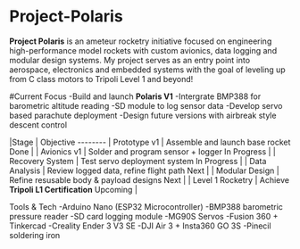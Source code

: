# Project-Polaris

**Project Polaris** is an ameteur rocketry initiative focused on engineering high-performance model rockets with custom avionics, data logging and modular design systems. My project serves as an entry point into aerospace, electronics and embedded systems with the goal of leveling up from C class motors to Tripoli Level 1 and beyond!

  #Current Focus
-Build and launch **Polaris V1**
-Intergrate BMP388 for barometric altitude reading
-SD module to log sensor data
-Develop servo based parachute deployment
-Design future versions with airbreak style descent control

|Stage            | Objective
--------          | 
Prototype v1      | Assemble and launch base rocket
Done              |
                  |
Avionics v1       | Solder and program sensor + logger
In Progress       |
                  |
Recovery System   | Test servo deployment system
In Progress       |
                  |
Data Analysis     | Review logged data, refine flight path
Next              |
                  |
Modular Design    | Refine resusable body & payload designs
Next              |
                  |
Level 1 Rocketry  | Achieve **Tripoli L1 Certification**
Upcoming          |


  Tools & Tech
-Arduino Nano (ESP32 Microcontroller)
-BMP388 barometric pressure reader
-SD card logging module
-MG90S Servos
-Fusion 360 + Tinkercad
-Creality Ender 3 V3 SE
-DJI Air 3 + Insta360 GO 3S
-Pinecil soldering iron
